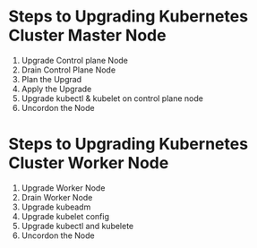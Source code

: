  # Steps to Upgrading Kubernetes Cluster Master Node
1. Upgrade Control plane Node
2. Drain Control Plane Node
3. Plan the Upgrad
4. Apply the Upgrade
5. Upgrade kubectl & kubelet on control plane node
6. Uncordon the Node

 # Steps to Upgrading Kubernetes Cluster Worker Node
 1. Upgrade Worker Node
 2. Drain Worker Node
 3. Upgrade kubeadm
 4. Upgrade kubelet config
 5. Upgrade kubectl and kubelete
 6. Uncordon the Node
